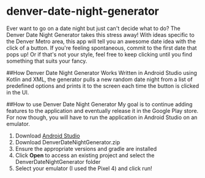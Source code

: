 # denver-date-night-generator
Ever want to go on a date night but just can't decide what to do? The Denver Date Night Generator takes this stress away! With ideas specific to the Denver Metro area, this app will tell you an awesome date idea with the click of a button. If you're feeling spontaneous, commit to the first date that pops up! Or if that's not your style, feel free to keep clicking until you find something that suits your fancy. 

##How Denver Date Night Generator Works
Written in Android Studio using Kotlin and XML, the generator pulls a new random date night from a list of predefined options and prints it to the screen each time the button is clicked in the UI. 

##How to use Denver Date Night Generator
My goal is to continue adding features to the application and eventually release it in the Google Play store. For now though, you will have to run the application in Android Studio on an emulator. 
1. Download [Android Studio](https://developer.android.com/studio/?gclid=Cj0KCQjw6s2IBhCnARIsAP8RfAiUSYFnFdNOv_dxxRBFAW_X8WI5yhXETd1uUyslmUwdCNfgkMQxfSoaAk7-EALw_wcB&gclsrc=aw.ds)
2. Download DenverDateNightGenerator.zip
3. Ensure the appropriate versions and gradle are installed
4. Click **Open** to access an existing project and select the DenverDateNightGenerator folder 
5. Select your emulator (I used the Pixel 4) and click run! 
